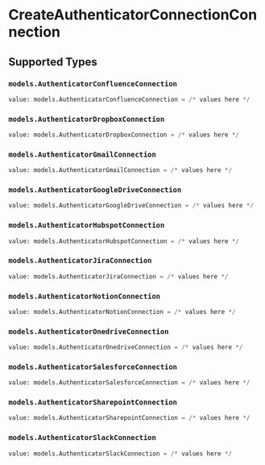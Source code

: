 # CreateAuthenticatorConnectionConnection


## Supported Types

### `models.AuthenticatorConfluenceConnection`

```python
value: models.AuthenticatorConfluenceConnection = /* values here */
```

### `models.AuthenticatorDropboxConnection`

```python
value: models.AuthenticatorDropboxConnection = /* values here */
```

### `models.AuthenticatorGmailConnection`

```python
value: models.AuthenticatorGmailConnection = /* values here */
```

### `models.AuthenticatorGoogleDriveConnection`

```python
value: models.AuthenticatorGoogleDriveConnection = /* values here */
```

### `models.AuthenticatorHubspotConnection`

```python
value: models.AuthenticatorHubspotConnection = /* values here */
```

### `models.AuthenticatorJiraConnection`

```python
value: models.AuthenticatorJiraConnection = /* values here */
```

### `models.AuthenticatorNotionConnection`

```python
value: models.AuthenticatorNotionConnection = /* values here */
```

### `models.AuthenticatorOnedriveConnection`

```python
value: models.AuthenticatorOnedriveConnection = /* values here */
```

### `models.AuthenticatorSalesforceConnection`

```python
value: models.AuthenticatorSalesforceConnection = /* values here */
```

### `models.AuthenticatorSharepointConnection`

```python
value: models.AuthenticatorSharepointConnection = /* values here */
```

### `models.AuthenticatorSlackConnection`

```python
value: models.AuthenticatorSlackConnection = /* values here */
```

